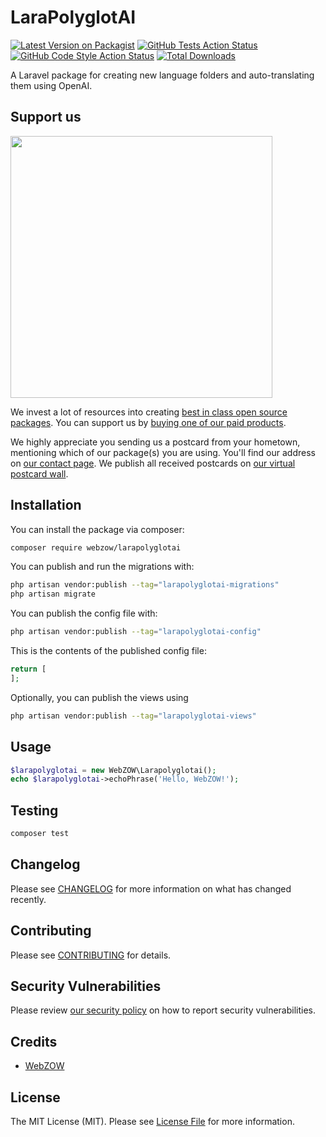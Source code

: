 # LaraPolyglotAI

[![Latest Version on Packagist](https://img.shields.io/packagist/v/lucas-silva/larapolyglotai.svg?style=flat-square)](https://packagist.org/packages/lucas-silva/larapolyglotai)
[![GitHub Tests Action Status](https://img.shields.io/github/actions/workflow/status/lucas-silva/larapolyglotai/run-tests.yml?branch=main&label=tests&style=flat-square)](https://github.com/lucas-silva/larapolyglotai/actions?query=workflow%3Arun-tests+branch%3Amain)
[![GitHub Code Style Action Status](https://img.shields.io/github/actions/workflow/status/lucas-silva/larapolyglotai/fix-php-code-style-issues.yml?branch=main&label=code%20style&style=flat-square)](https://github.com/lucas-silva/larapolyglotai/actions?query=workflow%3A"Fix+PHP+code+style+issues"+branch%3Amain)
[![Total Downloads](https://img.shields.io/packagist/dt/lucas-silva/larapolyglotai.svg?style=flat-square)](https://packagist.org/packages/lucas-silva/larapolyglotai)

A Laravel package for creating new language folders and auto-translating them using OpenAI.

## Support us

[<img src="https://github-ads.s3.eu-central-1.amazonaws.com/larapolyglotai.jpg?t=1" width="419px" />](https://spatie.be/github-ad-click/larapolyglotai)

We invest a lot of resources into creating [best in class open source packages](https://spatie.be/open-source). You can support us by [buying one of our paid products](https://spatie.be/open-source/support-us).

We highly appreciate you sending us a postcard from your hometown, mentioning which of our package(s) you are using. You'll find our address on [our contact page](https://spatie.be/about-us). We publish all received postcards on [our virtual postcard wall](https://spatie.be/open-source/postcards).

## Installation

You can install the package via composer:

```bash
composer require webzow/larapolyglotai
```

You can publish and run the migrations with:

```bash
php artisan vendor:publish --tag="larapolyglotai-migrations"
php artisan migrate
```

You can publish the config file with:

```bash
php artisan vendor:publish --tag="larapolyglotai-config"
```

This is the contents of the published config file:

```php
return [
];
```

Optionally, you can publish the views using

```bash
php artisan vendor:publish --tag="larapolyglotai-views"
```

## Usage

```php
$larapolyglotai = new WebZOW\Larapolyglotai();
echo $larapolyglotai->echoPhrase('Hello, WebZOW!');
```

## Testing

```bash
composer test
```

## Changelog

Please see [CHANGELOG](CHANGELOG.md) for more information on what has changed recently.

## Contributing

Please see [CONTRIBUTING](CONTRIBUTING.md) for details.

## Security Vulnerabilities

Please review [our security policy](../../security/policy) on how to report security vulnerabilities.

## Credits

- [WebZOW](https://github.com/webzow)

## License

The MIT License (MIT). Please see [License File](LICENSE.md) for more information.
